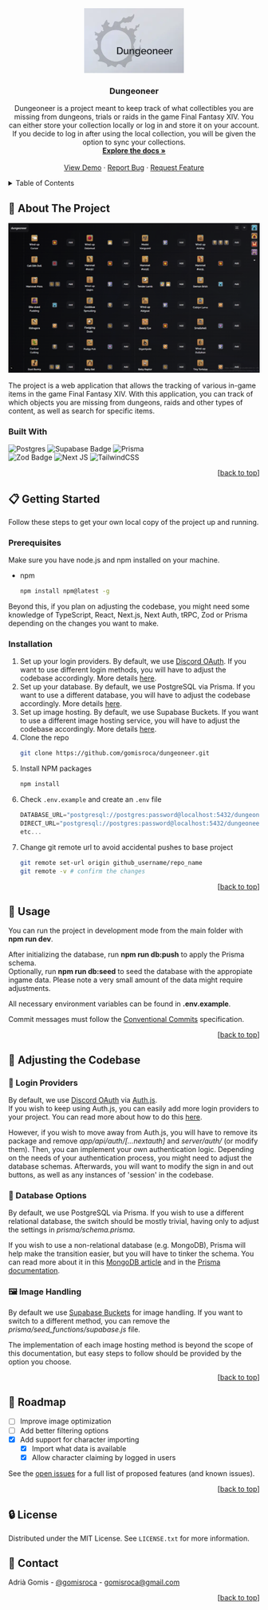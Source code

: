 <div align="center" id="readme-top">
  <a href="https://github.com/gomisroca/dungeoneer">
    <img src="banner.webp" alt="Logo" width="200" height="130">
  </a>

<h3 align="center">Dungeoneer</h3>

  <p align="center">
  Dungeoneer is a project meant to keep track of what collectibles you are missing from dungeons, trials or raids in the game Final Fantasy XIV. You can either store your collection locally or log in and store it on your account. If you decide to log in after using the local collection, you will be given the option to sync your collections.
    <br />
    <a href="https://github.com/gomisroca/dungeoneer"><strong>Explore the docs »</strong></a>
    <br />
    <br />
    <a href="https://xiv-dungeoneer.vercel.app/">View Demo</a>
    ·
    <a href="https://github.com/gomisroca/dungeoneer/issues/new?labels=bug&template=bug-report---.md">Report Bug</a>
    ·
    <a href="https://github.com/gomisroca/dungeoneer/issues/new?labels=enhancement&template=feature-request---.md">Request Feature</a>
  </p>
</div>



<!-- TABLE OF CONTENTS -->
<details>
  <summary>Table of Contents</summary>
  <ol>
    <li>
      <a href="#about-the-project">About The Project</a>
      <ul>
        <li><a href="#built-with">Built With</a></li>
      </ul>
    </li>
    <li>
      <a href="#getting-started">Getting Started</a>
      <ul>
        <li><a href="#prerequisites">Prerequisites</a></li>
        <li><a href="#installation">Installation</a></li>
      </ul>
    </li>
    <li><a href="#usage">Usage</a></li>
    <li>
      <a href="#adjustments">Adjusting the Codebase</a>
      <ul>
        <li><a href="#login-providers">Login Providers</a></li>
        <li><a href="#database-options">Database Options</a></li>
        <li><a href="#image-handling">Image Handling</a></li>
      </ul>
    </li>
    <li><a href="#roadmap">Roadmap</a></li>
    <li><a href="#license">License</a></li>
    <li><a href="#contact">Contact</a></li>
  </ol>
</details>



<!-- ABOUT THE PROJECT -->
<h2 id="about-the-project">📡 About The Project</h2>

![Dungeoneer Screen Shot](public/screenshot.png)

The project is a web application that allows the tracking of various in-game items in the game Final Fantasy XIV. With this application, you can track of which objects you are missing from dungeons, raids and other types of content, as well as search for specific items.


### Built With
![Postgres](https://img.shields.io/badge/postgres-%23316192.svg?style=for-the-badge&logo=postgresql&logoColor=white)
![Supabase Badge](https://img.shields.io/badge/Supabase-3FCF8E?logo=supabase&logoColor=fff&style=for-the-badge)
![Prisma](https://img.shields.io/badge/Prisma-3982CE?style=for-the-badge&logo=Prisma&logoColor=white)  
![Zod Badge](https://img.shields.io/badge/Zod-3E67B1?logo=zod&logoColor=fff&style=for-the-badge)
![Next JS](https://img.shields.io/badge/Next-black?style=for-the-badge&logo=next.js&logoColor=white)
![TailwindCSS](https://img.shields.io/badge/tailwindcss-%2338B2AC.svg?style=for-the-badge&logo=tailwind-css&logoColor=white)  

<p align="right">[<a href="#readme-top">back to top</a>]</p>



<!-- GETTING STARTED -->
<h2 id="getting-started">📋 Getting Started</h2>

Follow these steps to get your own local copy of the project up and running.

<h3 id="prerequisites">Prerequisites</h3>

Make sure you have node.js and npm installed on your machine.
* npm
  ```sh
  npm install npm@latest -g
  ```
Beyond this, if you plan on adjusting the codebase, you might need some knowledge of TypeScript, React, Next.js, Next Auth, tRPC, Zod or Prisma depending on the changes you want to make.

<h3 id="installation">Installation</h3>

1. Set up your login providers. By default, we use [Discord OAuth](https://discord.com/developers/docs/topics/oauth2). If you want to use different login methods, you will have to adjust the codebase accordingly. More details [here](#login-providers).
2. Set up your database. By default, we use PostgreSQL via Prisma. If you want to use a different database, you will have to adjust the codebase accordingly. More details [here](#database-options).
3. Set up image hosting. By default, we use Supabase Buckets. If you want to use a different image hosting service, you will have to adjust the codebase accordingly. More details [here](#image-hosting).
4. Clone the repo
   ```sh
   git clone https://github.com/gomisroca/dungeoneer.git
   ```
5. Install NPM packages
   ```sh
   npm install
   ```
6. Check `.env.example` and create an `.env` file
   ```js
   DATABASE_URL="postgresql://postgres:password@localhost:5432/dungeoneer"
   DIRECT_URL="postgresql://postgres:password@localhost:5432/dungeoneer"
   etc...
   ```
7. Change git remote url to avoid accidental pushes to base project
   ```sh
   git remote set-url origin github_username/repo_name
   git remote -v # confirm the changes
   ```

<p align="right">[<a href="#readme-top">back to top</a>]</p>



<!-- USAGE EXAMPLES -->
<h2 id="usage">💠 Usage</h2>

You can run the project in development mode from the main folder with **npm run dev**.  

After initializing the database, run **npm run db:push** to apply the Prisma schema.  
Optionally, run **npm run db:seed** to seed the database with the appropiate ingame data. Please note a very small amount of the data might require adjustments.  

All necessary environment variables can be found in **.env.example**.

Commit messages must follow the [Conventional Commits](https://www.conventionalcommits.org/en/v1.0.0/) specification.


<p align="right">[<a href="#readme-top">back to top</a>]</p>


<!-- ADJUSTMENTS -->
<h2 id="adjustments">🔨 Adjusting the Codebase</h2>

  <h3 id="login-providers">🔑 Login Providers</h3>

  By default, we use [Discord OAuth](https://discord.com/developers/docs/topics/oauth2) via [Auth.js](https://authjs.dev).  
  If you wish to keep using Auth.js, you can easily add more login providers to your project. You can read more about how to do this [here](https://authjs.dev/getting-started/installation#configure).  

  However, if you wish to move away from Auth.js, you will have to remove its package and remove *app/api/auth/[...nextauth]* and *server/auth/* (or modify them).
  Then, you can implement your own authentication logic. Depending on the needs of your authentication process, you might need to adjust the database schemas.
  Afterwards, you will want to modify the sign in and out buttons, as well as any instances of 'session' in the codebase.
  
  <h3 id="database-options">💾 Database Options</h3>

  By default, we use PostgreSQL via Prisma. If you wish to use a different relational database, the switch should be mostly trivial, having only to adjust the settings in *prisma/schema.prisma*.

  If you wish to use a non-relational database (e.g. MongoDB), Prisma will help make the transition easier, but you will have to tinker the schema. You can read more about it in this [MongoDB article](https://www.mongodb.com/resources/compare/mongodb-postgresql/dsl-migrating-postgres-to-mongodb) and in the [Prisma documentation](https://www.prisma.io/docs/getting-started/setup-prisma/add-to-existing-project/mongodb-typescript-mongodb).
  <h3 id="image-handling">🖼️ Image Handling</h3>

  By default we use [Supabase Buckets](https://supabase.com/docs/guides/storage) for image handling. If you want to switch to a different method, you can remove the *prisma/seed_functions/supabase.js* file.

  The implementation of each image hosting method is beyond the scope of this documentation, but easy steps to follow should be provided by the option you choose.

<p align="right">[<a href="#readme-top">back to top</a>]</p>



<!-- ROADMAP -->
<h2 id="roadmap">📍 Roadmap</h2>

- [ ] Improve image optimization
- [ ] Add better filtering options
- [x] Add support for character importing
  - [x] Import what data is available
  - [x] Allow character claiming by logged in users

See the [open issues](https://github.com/gomisroca/dungeoneer/issues) for a full list of proposed features (and known issues).

<p align="right">[<a href="#readme-top">back to top</a>]</p>


<!-- LICENSE -->
<h2 id="license">🔒 License</h2>

Distributed under the MIT License. See `LICENSE.txt` for more information.


<!-- CONTACT -->
<h2 id="contact">📧 Contact</h2>

Adrià Gomis - [@gomisroca](https://github.com/gomisroca) - [gomisroca@gmail.com](mailto:gomisroca@gmail.com)


<p align="right">[<a href="#readme-top">back to top</a>]</p>